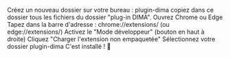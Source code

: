 Créez un nouveau dossier sur votre bureau : plugin-dima
copiez dans ce dossier tous les fichiers du dossier "plug-in DIMA".
Ouvrez Chrome ou Edge
Tapez dans la barre d'adresse : chrome://extensions/ (ou edge://extensions/)
Activez le "Mode développeur" (bouton en haut à droite)
Cliquez "Charger l'extension non empaquetée"
Sélectionnez votre dossier plugin-dima
C'est installé ! 🎉
